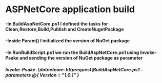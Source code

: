# **ASPNetCore application build** </br>
####  -In BuildAspNetCore.ps1 I defined the tasks for Clean,Restore,Build,Publish and CreateNugetPackage </br>
####  -Inside Param() I initialized the version of NuGet package </br>
####  -In RunBuildScript.ps1 we run the BuildAspNetCore.ps1 using Invoke-Psake and sending the version of NuGet package as parameter </br>
####     *Invoke-Psake .\dotnetcore-httprequest\BuildAspNetCore.ps1  -parameters @{ Version = "1.0.1" }*
